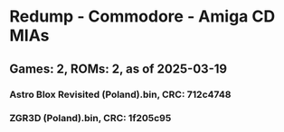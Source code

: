 # Redump - Commodore - Amiga CD MIAs
## Games: 2, ROMs: 2, as of 2025-03-19

### Astro Blox Revisited (Poland).bin, CRC: 712c4748
### ZGR3D (Poland).bin, CRC: 1f205c95
